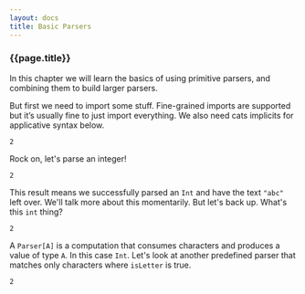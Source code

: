 ```yaml
---
layout: docs
title: Basic Parsers
---
```


### {{page.title}}

In this chapter we will learn the basics of using primitive parsers, and combining them to build larger parsers.

But first we need to import some stuff. Fine-grained imports are supported but it’s usually fine to just import everything. We also need cats implicits for applicative syntax below.

```tut:silent
2
```

Rock on, let's parse an integer!

```tut
2
```

This result means we successfully parsed an `Int` and have the text `"abc"` left over. We'll talk more about this momentarily. But let's back up. What's this `int` thing?

```tut
2
```

A `Parser[A]` is a computation that consumes characters and produces a value of type `A`. In this case `Int`. Let's look at another predefined parser that matches only characters where `isLetter` is true.

```tut
2
```

